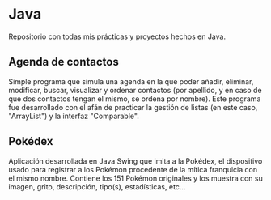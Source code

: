 # Java
Repositorio con todas mis prácticas y proyectos hechos en Java.

## Agenda de contactos
Simple programa que simula una agenda en la que poder añadir, eliminar, modificar, buscar, visualizar y ordenar contactos (por apellido, y en caso de que dos contactos tengan el mismo, se ordena por nombre).
Este programa fue desarrollado con el afán de practicar la gestión de listas (en este caso, "ArrayList") y la interfaz "Comparable".

## Pokédex
Aplicación desarrollada en Java Swing que imita a la Pokédex, el dispositivo usado para registrar a los Pokémon procedente de la mítica franquicia con el mismo nombre. Contiene los 151 Pokémon originales y los muestra con su imagen, grito, descripción, tipo(s), estadísticas, etc...
